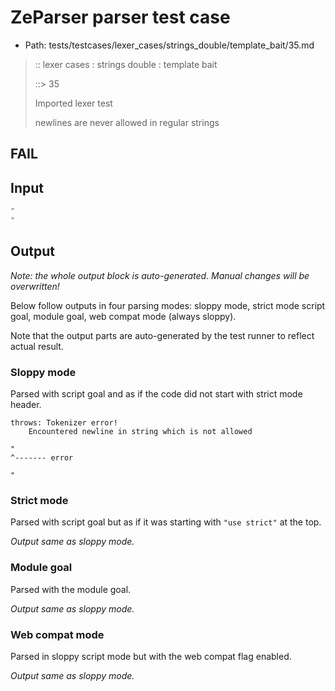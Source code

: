 # ZeParser parser test case

- Path: tests/testcases/lexer_cases/strings_double/template_bait/35.md

> :: lexer cases : strings double : template bait
>
> ::> 35
>
> Imported lexer test
>
> newlines are never allowed in regular strings

## FAIL

## Input

`````js
"
"
`````

## Output

_Note: the whole output block is auto-generated. Manual changes will be overwritten!_

Below follow outputs in four parsing modes: sloppy mode, strict mode script goal, module goal, web compat mode (always sloppy).

Note that the output parts are auto-generated by the test runner to reflect actual result.

### Sloppy mode

Parsed with script goal and as if the code did not start with strict mode header.

`````
throws: Tokenizer error!
    Encountered newline in string which is not allowed

"
^------- error

"
`````

### Strict mode

Parsed with script goal but as if it was starting with `"use strict"` at the top.

_Output same as sloppy mode._

### Module goal

Parsed with the module goal.

_Output same as sloppy mode._

### Web compat mode

Parsed in sloppy script mode but with the web compat flag enabled.

_Output same as sloppy mode._
